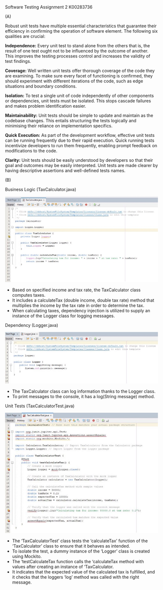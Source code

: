 ﻿Software Testing Assignment 2 K00283736 

(A) 

Robust unit tests have multiple essential characteristics that guarantee their efficiency in confirming the operation of software element. The following six qualities are crucial: 

**Independence:** Every unit test to stand alone from the others that is, the result of one test ought not to be influenced by the outcome of another. This improves the testing processes control and increases the validity of test findings. 

**Coverage:** Well written unit tests offer thorough coverage of the code they are examining. To make sure every facet of functioning is confirmed, they should experiment with different iterations of the code, such as edge situations and boundary conditions. 

**Isolation:** To test a single unit of code independently of other components or dependencies, unit tests must be isolated. This stops cascade failures and makes problem identification easier. 

**Maintainability:** Unit tests should be simple to update and maintain as the codebase changes. This entails structuring the tests logically and minimising their reliance on implementation specifics. 

**Quick Execution:** As part of the development workflow, effective unit tests can be running frequently due to their rapid execution. Quick running tests incentivize developers to run them frequently, enabling prompt feedback on modifications to the code. 

**Clarity:** Unit tests should be easily understood by developers so that their goal and outcomes may be easily interpreted. Unit tests are made clearer by having descriptive assertions and well-defined tests names. 

(B) 

Business Logic (TaxCalculator.java)

![](Aspose.Words.a002eeb8-2178-4da8-b816-68022798470b.001.jpeg)

- Based on specified income and tax rate, the TaxCalculator class computes taxes. 
- It includes a calculateTax (double income, double tax rate) method that multiplies the income by the tax rate in order to determine the tax. 
- When calculating taxes, dependency injection is utilized to supply an instance of the Logger class for logging messages. 

Dependency (Logger.java) 

![](Aspose.Words.a002eeb8-2178-4da8-b816-68022798470b.002.jpeg)

- The TaxCalculator class can log information thanks to the Logger class. 
- To print messages to the console, it has a log(String message) method. 

Unit Tests (TaxCalculatorTest.java) 

![](Aspose.Words.a002eeb8-2178-4da8-b816-68022798470b.003.jpeg)

- The ‘TaxCalculatorTest’ class tests the ‘calculateTax’ function of the ‘TaxCalculator’ class to ensure that it behaves as intended. 
- To isolate the test, a dummy instance of the ‘Logger’ class is created using Mockito. 
- The ‘testCalculateTax function calls the ‘calculateTax method with values after creating an instance of ‘TaxCalculator. 
- It indicates that the expected value of the calculated tax is fulfilled, and it checks that the loggers ‘log’ method was called with the right message.  
